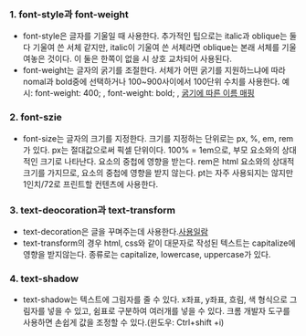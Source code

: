 ### 1. font-style과 font-weight
- font-style은 글자를 기울일 때 사용한다.
추가적인 팁으로는 italic과 oblique는 둘 다 기울여 쓴 서체 같지만,
italic이 기울여 쓴 서체라면 oblique는 본래 서체를 기울여놓은 것이다.
이 둘은 한쪽이 없을 시 상호 교차되어 사용된다.
- font-weight는 글자의 굵기를 조절한다.
서체가 어떤 굵기를 지원하느냐에 따라 nomal과 bold중에 선택하거나 
100~900사이에서 100단위 수치를 사용한다. 예시: font-weight: 400; , font-weight: bold; ,
[굵기에 따른 이름 매핑](https://developer.mozilla.org/ko/docs/Web/CSS/font-weight#%EC%9D%BC%EB%B0%98%EC%A0%81%EC%9D%B8_%EA%B0%80%EC%A4%91%EC%B9%98_%EC%9D%B4%EB%A6%84_%EB%A7%A4%ED%95%91)

### 2. font-szie
- font-size는 글자의 크기를 지정한다.
크기를 지정하는 단위로는 px, %, em, rem가 있다.
px는 절대값으로써 픽셀 단위이다.
100% = 1em으로, 부모 요소와의 상대적인 크기로 나타난다. 요소의 중첩에 영향을 받는다.
rem은 html 요소와의 상대적 크기를 가지므로, 요소의 중첩에 영향을 받지 않는다.
pt는 자주 사용되지는 않지만 1인치/72로 프린트할 컨텐츠에 사용한다.

### 3. text-deocoration과 text-transform
- text-decoration은 글을 꾸며주는데 사용한다.[사용일람](https://developer.mozilla.org/en-US/docs/Web/CSS/text-decoration)
- text-transform의 경우 html, css와 같이 대문자로 작성된 텍스트는 capitalize에 영향을 받지않는다. 
종류로는 capitalize, lowercase, uppercase가 있다.

### 4. text-shadow
- text-shadow는 텍스트에 그림자를 줄 수 있다.
x좌표, y좌표, 흐림, 색 형식으로 그림자를 넣을 수 있고, 쉼표로 구분하여 여러개를 넣을 수 있다.
크롬 개발자 도구를 사용하면 손쉽게 값을 조정할 수 있다.(윈도우: Ctrl+shift +i)
